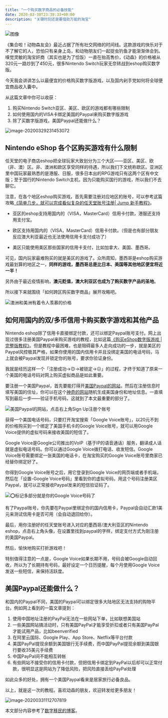 ```yaml
---
title: "一个购买数字商品的必备技能"
date: 2020-03-30T23:39:33+08:00
description: "关键时刻还是要借助万能的淘宝"
---
```


![图像](https://pbs.twimg.com/media/ET46ksZUUAA9t_l?format=jpg&name=large)

《集合啦！动物森友会》最近占据了所有社交网络的时间线。这款游戏的快乐对于不了解它的人，恐怕只有亲身上岛，和动物朋友们一起捉虫钓鱼才能渐渐体会到。嗅觉灵敏的淘宝奸商（其实也是为了恰饭）一直在抬高售价，《动森》的价格被从320元一路炒到了450元，很多Nintendo Switch玩家无奈转战到eshop购买数字版。

今天我会讲讲怎么以最便宜的价格购买数字版游戏，以及国内剁手党如何将全球便宜商品收入囊中。

从这篇文章中你可以收获：

1. 购买Nintendo Switch亚区、美区、欧区的游戏都有哪些限制
2. 如何使用国内的VISA卡绑定美国的Paypal来购买数字版游戏
3. 除了买数字版游戏，美国Paypal还能做什么？

![image-20200329231453072](https://tva1.sinaimg.cn/large/4a41845fly1gdb7f7isabj228k1744qu.jpg)

## Nintendo eShop 各个区购买游戏有什么限制

任天堂的电子商店eshop把全球玩家大致划分为三个大区——亚区、美区、欧（非、澳）区。非、澳洲和欧区享受同样的待遇，所以我们下文统称欧区。亚洲区里中国玩家最熟悉的是港服、日服，很多日本出的RPG游戏只有这两个区有中文版；至于国行的Nintendo Switch主机，因为只能购买国行的游戏，所以我们不去聊它。

注意，在各个地区eshop购买游戏，首先需要注册对应地区的账号，可以参考这篇攻略[《简单几步，就可以完成看似复杂的任天堂账号注册| Jump 新手教程》](https://mp.weixin.qq.com/s/d9wCeRf6WgRm7pvF6Madnw)。

- 亚区的eshop支持用国内的（VISA，MasterCard）信用卡付款，港服还支持用支付宝。

- 欧区支持用国内的（VISA，MasterCard）信用卡付款。（但是也有部分朋友反应澳大利亚最近也无法使用信用卡支付成功了）

- 美区只能使用美区那些国家的信用卡支付，比如加拿大、美国、墨西哥。

可见，国内玩家最难购买的就是美区的游戏了。众所周知，墨西哥是eshop购买游戏最划算的地区之一，**同样的游戏，墨西哥总是比日本、美国等其他地区便宜将近一半！**

另外由于最近疫情影响，**澳元贬值，澳大利亚区也成为了购买数字产品的圣地**。

所以接下来就围绕「如何跨区购买数字商品」展开攻略吧。

![澳洲和美洲有着令人羡慕的价格](https://tva1.sinaimg.cn/large/4a41845fly1gdb7wd0goyj20n01dsh33.jpg)

## 如何用国内的双/多币信用卡购买数字游戏和其他产品

Nintendo eshop除了信用卡直接绑定付款，还可以绑定Paypal账号支付。网上出现过很多注册美国Paypal来购买游戏的教程，比如这篇[《购买eShop数字版游戏 | 完整版教程》](https://mp.weixin.qq.com/s/X5QJyQq86zrvbPbKq7i1xg)。但是教程中最困难，也是阻碍最多人走向成功的一步，就是美区的Paypal风控极其严格，如果你使用的国内信用卡并且没绑定美国的电话号码，马上就会被Paypal发现并锁定你的账号，要求你验证身份。

我就是经历这样一个「注册成功->😊->被锁定->😖」的过程，才终于知道了原来一个美国的电话号码对网上购买虚拟商品是如此重要。

要注册一个美国Paypal，首先要能打得开[美国Paypal的网站](https://www.paypal.com/us/home)，然后在注册信息时填写美国的住址，你可以在这个[神奇的网站](http://www.shenfendaquan.com/)随机生成美国身份和地址信息。一直填写到最后一步——验证手机号码，这就到了本文最重要的部分了。

![美国Paypal的网站，点击右上角Sign Up注册个账号](https://tva1.sinaimg.cn/large/4a41845fly1gdb7uqgb0zj21u60q2u0x.jpg)

获得一个美国电话号码，只要打开淘宝搜索「Google Voice账号」，以20元不到的价格购买到一个绑定了美国手机卡的Google Voice账号，就可以用Google Voice提供的虚拟号码来接收美国的短信了。

Google Voice是Google公司推出的VoIP（基于IP的语音通话）服务，翻译成人话就是虚拟电话号码。你可以通过Google Voice拨打电话、收发短信。Google Voice账号需要绑定一张美国的电话卡，在淘宝购买的Google Voice账号里商家已经替你绑定好了。

你得到Google Voice账号之后，用它登录到Google Voice的网页端或者手机端，然后在「设置-Google Voice号码」里看到你的虚拟号码，用这个号码注册美区Paypal，就可以正常接收Paypal发来的短信验证码了。

![⭕️标记多部分就是你的Google Voice号码了](https://tva1.sinaimg.cn/large/4a41845fgy1gdcx400fo2j20n01dsk2c.jpg)

有了Paypal账号，你先要在Paypal里绑定你的国内信用卡，Paypal会自动汇款1美元来测试信用卡是否可用（会自动退回给你）。

最后，用你注册好的任天堂账号进入对应的墨西哥/澳大利亚区的Nintendo eshop，点击右上角头像，在设置里找到paypal的字样，绑定支付方式为刚注册的美国Paypal。

然后，愉快地购买打折游戏吧！

特别值得注意的一点是，Google Voice如果长期不用，号码会被Google自动回收，所以为了长期持有号码，最好设定一个日历提醒，每个月使用Google Voice发送一些短信，来保持活跃度。

## 美国Paypal还能做什么？

和国内的Paypal不同，美国的Paypal可以绑定很多大陆地区无法支持的购物平台。例如网上看到的一篇文章提到：

1. 使用中国地址注册的PayPal无法在一些网站下单，比如联想美国站
2. 一些美国网站搞活动时，只有美国PayPal才能享受折扣或者只有美国PayPal才能试用产品，比如beenverified
3. 在阿里云国际、Google Play、App Store、Netflix等平台付款
4. 美国PayPal提现余额到美国银行无手续费，而中国PayPal提现余额到美国银行要收35美元手续费
5. 中国PayPal间不能相互转帐
6. 有些网站不接受你的信用卡付款，但把信用卡绑定到PayPal以后却可以正常付款，很明显这是网站为了降低风险，把风险直接丢给PayPal处理

如此众多的好处，拥有一个美国Paypal看来是居家旅行必备良品。

以上，就是这一次的教程。喜欢动森的朋友，欢迎转发给更多朋友！

![image-20200331112707819](https://tva1.sinaimg.cn/large/4a41845fgy1gdcy7cnadgj20iw0andn0.jpg)

本文部分内容参考了[数字移民的博客](https://blog.shuziyimin.org/)。

